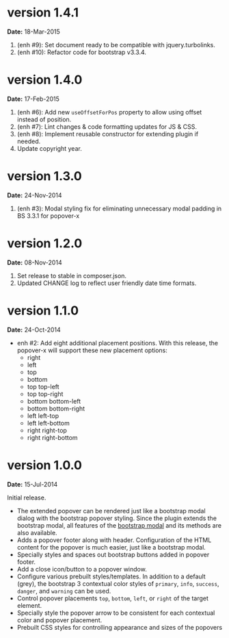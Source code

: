 version 1.4.1
=============
**Date:** 18-Mar-2015

1. (enh #9): Set document ready to be compatible with jquery.turbolinks.
2. (enh #10): Refactor code for bootstrap v3.3.4.

version 1.4.0
=============
**Date:** 17-Feb-2015

1. (enh #6): Add new `useOffsetForPos` property to allow using offset instead of position.
2. (enh #7): Lint changes & code formatting updates for JS & CSS.
3. (enh #8): Implement reusable constructor for extending plugin if needed.
4. Update copyright year.

version 1.3.0
=============
**Date:** 24-Nov-2014

1. (enh #3): Modal styling fix for eliminating unnecessary modal padding in BS 3.3.1 for popover-x

version 1.2.0
=============
**Date:** 08-Nov-2014

1. Set release to stable in composer.json.
2. Updated CHANGE log to reflect user friendly date time formats.

version 1.1.0
=============
**Date:** 24-Oct-2014

- enh #2: Add eight additional placement positions. With this release, the popover-x will support these new placement options:
    - right
    - left
    - top
    - bottom
    - top top-left
    - top top-right
    - bottom bottom-left
    - bottom bottom-right
    - left left-top
    - left left-bottom
    - right right-top
    - right right-bottom

version 1.0.0
=============
**Date:** 15-Jul-2014

Initial release.

- The extended popover can be rendered just like a bootstrap modal dialog with the bootstrap popover styling. Since the plugin extends the bootstrap modal,
  all features of the [bootstrap modal](http://getbootstrap.com/javascript/#modals) and its methods are also available.
- Adds a popover footer along with header. Configuration of the HTML content for the popover is much easier, just like a bootstrap modal.
- Specially styles and spaces out bootstrap buttons added in popover footer. 
- Add a close icon/button to a popover window.
- Configure various prebuilt styles/templates. In addition to a default (grey), the bootstrap 3 contextual color styles of `primary`, 
  `info`, `success`, `danger`, and `warning` can be used.
- Control popover placements `top`, `bottom`, `left`, or `right` of the target element.
- Specially style the popover arrow to be consistent for each contextual color and popover placement.
- Prebuilt CSS styles for controlling appearance and sizes of the popovers